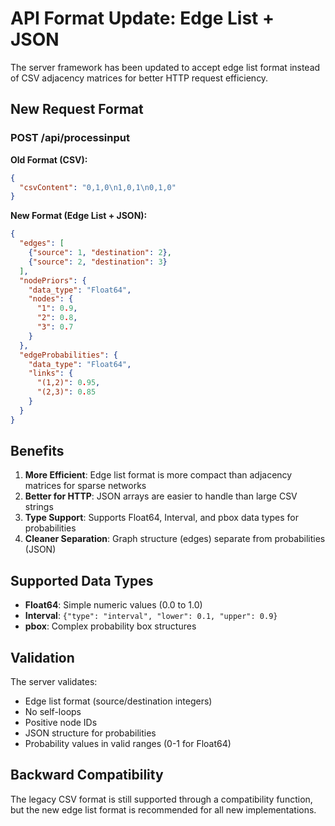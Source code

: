 # API Format Update: Edge List + JSON

The server framework has been updated to accept edge list format instead of CSV adjacency matrices for better HTTP request efficiency.

## New Request Format

### POST /api/processinput

**Old Format (CSV):**
```json
{
  "csvContent": "0,1,0\n1,0,1\n0,1,0"
}
```

**New Format (Edge List + JSON):**
```json
{
  "edges": [
    {"source": 1, "destination": 2},
    {"source": 2, "destination": 3}
  ],
  "nodePriors": {
    "data_type": "Float64",
    "nodes": {
      "1": 0.9,
      "2": 0.8,
      "3": 0.7
    }
  },
  "edgeProbabilities": {
    "data_type": "Float64", 
    "links": {
      "(1,2)": 0.95,
      "(2,3)": 0.85
    }
  }
}
```

## Benefits

1. **More Efficient**: Edge list format is more compact than adjacency matrices for sparse networks
2. **Better for HTTP**: JSON arrays are easier to handle than large CSV strings
3. **Type Support**: Supports Float64, Interval, and pbox data types for probabilities
4. **Cleaner Separation**: Graph structure (edges) separate from probabilities (JSON)

## Supported Data Types

- **Float64**: Simple numeric values (0.0 to 1.0)
- **Interval**: `{"type": "interval", "lower": 0.1, "upper": 0.9}`
- **pbox**: Complex probability box structures

## Validation

The server validates:
- Edge list format (source/destination integers)
- No self-loops
- Positive node IDs
- JSON structure for probabilities
- Probability values in valid ranges (0-1 for Float64)

## Backward Compatibility

The legacy CSV format is still supported through a compatibility function, but the new edge list format is recommended for all new implementations.